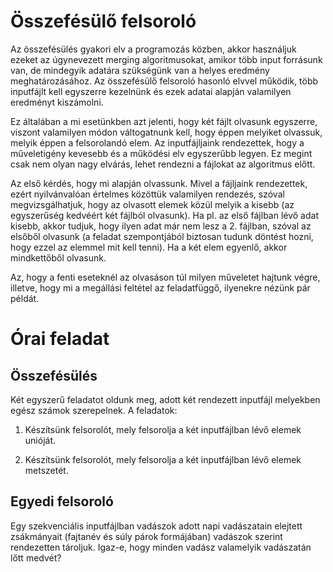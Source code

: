 # Összefésülő felsoroló

Az összefésülés gyakori elv a programozás közben, akkor használjuk ezeket az úgynevezett merging algoritmusokat, amikor több input forrásunk van, de mindegyik adatára szükségünk van a helyes eredmény meghatározásához. Az összefésülő felsoroló hasonló elvvel működik, több inputfájlt kell egyszerre kezelnünk és ezek adatai alapján valamilyen eredményt kiszámolni.

Ez általában a mi esetünkben azt jelenti, hogy két fájlt olvasunk egyszerre, viszont valamilyen módon váltogatnunk kell, hogy éppen melyiket olvassuk, melyik éppen a felsorolandó elem. Az inputfájljaink rendezettek, hogy a műveletigény kevesebb és a működési elv egyszerűbb legyen. Ez megint csak nem olyan nagy elvárás, lehet rendezni a fájlokat az algoritmus előtt.

Az első kérdés, hogy mi alapján olvassunk. Mivel a fájljaink rendezettek, ezért nyilvánvalóan értelmes közöttük valamilyen rendezés, szóval megvizsgálhatjuk, hogy az olvasott elemek közül melyik a kisebb (az egyszerűség kedvéért két fájlból olvasunk). Ha pl. az első fájlban lévő adat kisebb, akkor tudjuk, hogy ilyen adat már nem lesz a 2. fájlban, szóval az elsőből olvasunk (a feladat szempontjából biztosan tudunk döntést hozni, hogy ezzel az elemmel mit kell tenni). Ha a két elem egyenlő, akkor mindkettőből olvasunk.

Az, hogy a fenti eseteknél az olvasáson túl milyen műveletet hajtunk végre, illetve, hogy mi a megállási feltétel az feladatfüggő, ilyenekre nézünk pár példát.

# Órai feladat
## Összefésülés
Két egyszerű feladatot oldunk meg, adott két rendezett inputfájl melyekben egész számok szerepelnek. A feladatok:

1. Készítsünk felsorolót, mely felsorolja a két inputfájlban lévő elemek unióját.

2. Készítsünk felsorolót, mely felsorolja a két inputfájlban lévő elemek metszetét.

## Egyedi felsoroló
Egy szekvenciális inputfájlban vadászok adott napi vadászatain elejtett zsákmányait (fajtanév és súly párok formájában) vadászok szerint rendezetten tároljuk. Igaz-e, hogy minden vadász valamelyik vadászatán lőtt medvét?
